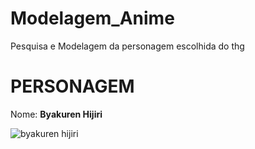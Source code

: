 # Modelagem_Anime
Pesquisa e Modelagem da personagem escolhida do thg

<h1>PERSONAGEM</h1>

Nome: <strong>Byakuren Hijiri</strong>

![byakuren hijiri](https://github.com/user-attachments/assets/086e76ae-5550-48a6-a8f3-6aa2f90b1028)
